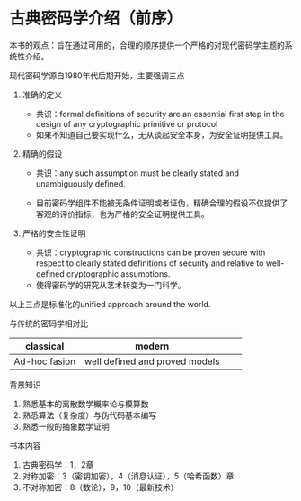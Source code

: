 # 古典密码学介绍（前序）

本书的观点：旨在通过可用的，合理的顺序提供一个严格的对现代密码学主题的系统性介绍。

现代密码学源自1980年代后期开始，主要强调三点

1. 准确的定义

   - 共识：formal deﬁnitions of security are an essential ﬁrst step in the design of any cryptographic primitive or protocol
   - 如果不知道自己要实现什么，无从谈起安全本身，为安全证明提供工具。

2. 精确的假设

   - 共识：any such assumption must be clearly stated and unambiguously deﬁned.

   - 目前密码学组件不能被无条件证明或者证伪，精确合理的假设不仅提供了客观的评价指标，也为严格的安全证明提供工具。

3. 严格的安全性证明

   - 共识：cryptographic constructions can be proven secure with respect to clearly stated deﬁnitions of security and relative to well-deﬁned cryptographic assumptions.
   - 使得密码学的研究从艺术转变为一门科学。

以上三点是标准化的unified approach around the world.

与传统的密码学相对比

| classical     | modern                         |      |      |
| ------------- | ------------------------------ | ---- | ---- |
| Ad-hoc fasion | well defined and proved models |      |      |

背景知识

1. 熟悉基本的离散数学概率论与模算数
2. 熟悉算法（复杂度）与伪代码基本编写
3. 熟悉一般的抽象数学证明

书本内容

1. 古典密码学：1，2章
2. 对称加密：3（密钥加密），4（消息认证），5（哈希函数）章
3. 不对称加密：8（数论），9，10（最新技术）